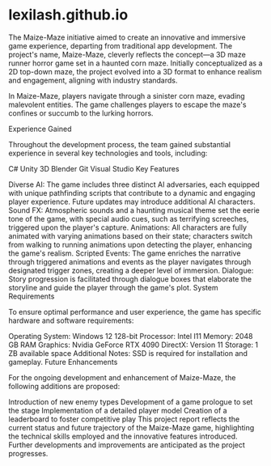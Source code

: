 # lexilash.github.io
The Maize-Maze initiative aimed to create an innovative and immersive game experience, departing from traditional app development. The project's name, Maize-Maze, cleverly reflects the concept—a 3D maze runner horror game set in a haunted corn maze. Initially conceptualized as a 2D top-down maze, the project evolved into a 3D format to enhance realism and engagement, aligning with industry standards.

In Maize-Maze, players navigate through a sinister corn maze, evading malevolent entities. The game challenges players to escape the maze's confines or succumb to the lurking horrors.

Experience Gained

Throughout the development process, the team gained substantial experience in several key technologies and tools, including:

C#
Unity 3D
Blender
Git
Visual Studio
Key Features

Diverse AI: The game includes three distinct AI adversaries, each equipped with unique pathfinding scripts that contribute to a dynamic and engaging player experience. Future updates may introduce additional AI characters.
Sound FX: Atmospheric sounds and a haunting musical theme set the eerie tone of the game, with special audio cues, such as terrifying screeches, triggered upon the player's capture.
Animations: All characters are fully animated with varying animations based on their state; characters switch from walking to running animations upon detecting the player, enhancing the game's realism.
Scripted Events: The game enriches the narrative through triggered animations and events as the player navigates through designated trigger zones, creating a deeper level of immersion.
Dialogue: Story progression is facilitated through dialogue boxes that elaborate the storyline and guide the player through the game's plot.
System Requirements

To ensure optimal performance and user experience, the game has specific hardware and software requirements:

Operating System: Windows 12 128-bit
Processor: Intel I11
Memory: 2048 GB RAM
Graphics: Nvidia GeForce RTX 4090
DirectX: Version 11
Storage: 1 ZB available space
Additional Notes: SSD is required for installation and gameplay.
Future Enhancements

For the ongoing development and enhancement of Maize-Maze, the following additions are proposed:

Introduction of new enemy types
Development of a game prologue to set the stage
Implementation of a detailed player model
Creation of a leaderboard to foster competitive play
This project report reflects the current status and future trajectory of the Maize-Maze game, highlighting the technical skills employed and the innovative features introduced. Further developments and improvements are anticipated as the project progresses.
